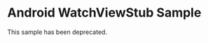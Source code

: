 
Android WatchViewStub Sample
===================================

This sample has been deprecated.
